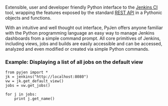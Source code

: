 Extensible, user and developer friendly Python interface to the [Jenkins CI](http://jenkins-ci.org/) tool, wrapping
the features exposed by the standard [REST API](https://wiki.jenkins-ci.org/display/JENKINS/Remote+access+API) in a 
Pythonic objects and functions.

With an intuitive and well thought out interface, PyJen offers anyone familiar with the Python programming
language an easy way to manage Jenkins dashboards from a simple command prompt. All core primitives of Jenkins,
including views, jobs and builds are easily accessible and can be accessed, analyzed and even modified or created
via simple Python commands.

### Example: Displaying a list of all jobs on the default view
    from pyjen import *
    jk = jenkins("http://localhost:8080")
    vw = jk.get_default_view()
    jobs = vw.get_jobs()
    
    for j in jobs:
    	print j.get_name()
    	